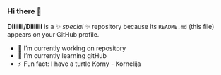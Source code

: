 ### Hi there 👋

**Diiiiiii/Diiiiiii** is a ✨ _special_ ✨ repository because its `README.md` (this file) appears on your GitHub profile.



- 🔭 I’m currently working on repository
- 🌱 I’m currently learning gitHub
- ⚡ Fun fact: I have a turtle Korny - Kornelija


